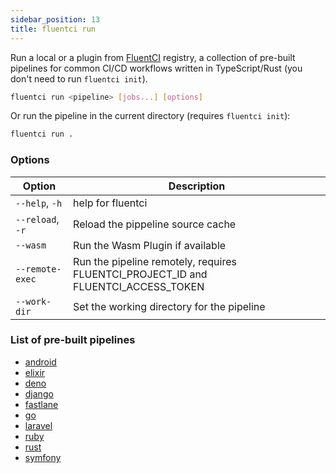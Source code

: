 ```yaml
---
sidebar_position: 13
title: fluentci run
---
```


Run a local or a plugin from [FluentCI](https://fluentci.io/) registry, a collection of pre-built pipelines for common CI/CD workflows written in TypeScript/Rust (you don't need to run `fluentci init`).

```bash
fluentci run <pipeline> [jobs...] [options]
```

Or run the pipeline in the current directory (requires `fluentci init`):

```bash
fluentci run .
```

### Options

| Option           | Description                       |
| ---------------- | --------------------------------- |
| `--help`, `-h`   | help for fluentci                 |
| `--reload`, `-r` | Reload the pippeline source cache |
| `--wasm`         | Run the Wasm Plugin if available  |
| `--remote-exec`  | Run the pipeline remotely, requires FLUENTCI_PROJECT_ID and FLUENTCI_ACCESS_TOKEN |
| `--work-dir`    | Set the working directory for the pipeline |

### List of pre-built pipelines

- [android](https://github.com/fluent-ci-templates/android-pipeline)
- [elixir](https://github.com/fluent-ci-templates/elixir-pipeline)
- [deno](https://github.com/fluent-ci-templates/deno-pipeline)
- [django](https://github.com/fluent-ci-templates/django-pipeline)
- [fastlane](https://github.com/fluent-ci-templates/fastlane-pipeline)
- [go](https://github.com/fluent-ci-templates/go-pipeline)
- [laravel](https://github.com/fluent-ci-templates/laravel-pipeline)
- [ruby](https://github.com/fluent-ci-templates/ruby-pipeline)
- [rust](https://github.com/fluent-ci-templates/rust-pipeline)
- [symfony](https://github.com/fluent-ci-templates/symfony-pipeline)
